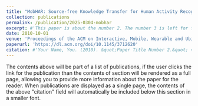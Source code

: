 ```yaml
---
title: "MobHAR: Source-free Knowledge Transfer for Human Activity Recognition on Mobile Devices"
collection: publications
permalink: /publication/2025-0304-mobhar
excerpt: #'This paper is about the number 2. The number 3 is left for future work.'
date: 2010-10-01
venue: 'Proceedings of the ACM on Interactive, Mobile, Wearable and Ubiquitous Technologies, Volume 9, Issue 1'
paperurl: 'https://dl.acm.org/doi/10.1145/3712620'
citation: #'Your Name, You. (2010). &quot;Paper Title Number 2.&quot; <i>Journal 1</i>. 1(2).'
---
```


The contents above will be part of a list of publications, if the user clicks the link for the publication than the contents of section will be rendered as a full page, allowing you to provide more information about the paper for the reader. When publications are displayed as a single page, the contents of the above "citation" field will automatically be included below this section in a smaller font.
